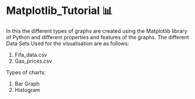 # Matplotlib_Tutorial 📊
In this the different types of graphs are created using the Matplotlib library of Python and different properties and features of the graphs. 
The different Data Sets Used for the visualisation are as follows:
1. Fifa_data.csv
2. Gas_prices.csv

Types of charts:
1.  Bar Graph
2.  Histogram
